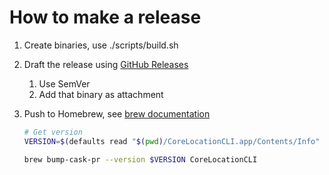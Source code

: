 # How to make a release

1. Create binaries, use ./scripts/build.sh

2. Draft the release using [GitHub Releases](https://github.com/fulldecent/corelocationcli/releases)

   1. Use SemVer
   2. Add that binary as attachment

3. Push to Homebrew, see [brew documentation](https://github.com/Homebrew/homebrew-cask/blob/master/CONTRIBUTING.md#updating-a-cask)

   ```sh
   # Get version
   VERSION=$(defaults read "$(pwd)/CoreLocationCLI.app/Contents/Info" CFBundleShortVersionString)
   
   brew bump-cask-pr --version $VERSION CoreLocationCLI
   ```
